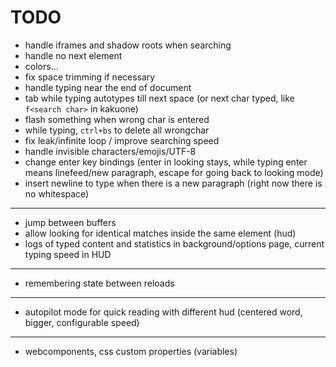 # TODO
* handle iframes and shadow roots when searching
* handle no next element
* colors...
* fix space trimming if necessary
* handle typing near the end of document
* tab while typing autotypes till next space (or next char typed, like `f<search char>` in kakuone)
* flash something when wrong char is entered
* while typing, `ctrl+bs` to delete all wrongchar
* fix leak/infinite loop / improve searching speed 
* handle invisible characters/emojis/UTF-8
* change enter key bindings (enter in looking stays, while typing enter means linefeed/new paragraph, escape for going back to looking mode)
* insert newline to type when there is a new paragraph (right now there is no whitespace)
---
* jump between buffers
* allow looking for identical matches inside the same element (hud)
* logs of typed content and statistics in background/options page, current typing speed in HUD
---
* remembering state between reloads
---
* autopilot mode for quick reading with different hud (centered word, bigger, configurable speed)
---
* webcomponents, css custom properties (variables)
